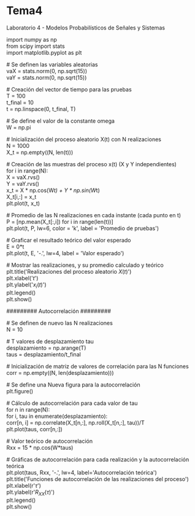 # Tema4
Laboratorio 4 - Modelos Probabilísticos de Señales y Sistemas

import numpy as np  
from scipy import stats  
import matplotlib.pyplot as plt  

\# Se definen las variables aleatorias  
vaX = stats.norm(0, np.sqrt(15))   
vaY = stats.norm(0, np.sqrt(15))  

\# Creación del vector de tiempo para las pruebas  
T = 100  			
t_final = 10      	
t = np.linspace(0, t_final, T)    

\# Se define el valor de la constante omega    
W = np.pi   

\# Inicialización del proceso aleatorio X(t) con N realizaciones    
N = 1000  
X_t = np.empty((N, len(t)))  

\# Creación de las muestras del proceso x(t) (X y Y independientes)  
for i in range(N):  
	X = vaX.rvs()  
	Y = vaY.rvs()  
	x_t = X * np.cos(W*t) + Y * np.sin(W*t)  
	X_t[i,:] = x_t  
	plt.plot(t, x_t)   

\# Promedio de las N realizaciones en cada instante (cada punto en t)     
P = [np.mean(X_t[:,i]) for i in range(len(t))]  
plt.plot(t, P, lw=6, color = 'k', label = 'Promedio de pruebas')  

\# Graficar el resultado teórico del valor esperado  
E = 0*t  
plt.plot(t, E, '-.', lw=4, label = 'Valor esperado')  

\# Mostrar las realizaciones, y su promedio calculado y teórico  
plt.title('Realizaciones del proceso aleatorio $X(t)$')  
plt.xlabel('$t$')  
plt.ylabel('$x_i(t)$')  
plt.legend()  
plt.show()  

######### Autocorrelación #########  

\# Se definen de nuevo las N realizaciones  
N = 10  

\# T valores de desplazamiento tau  
desplazamiento = np.arange(T)  
taus = desplazamiento/t_final  

\# Inicialización de matriz de valores de correlación para las N funciones  
corr = np.empty((N, len(desplazamiento)))  

\# Se define una Nueva figura para la autocorrelación  
plt.figure()  

\# Cálculo de autocorrelación para cada valor de tau  
for n in range(N):  
	for i, tau in enumerate(desplazamiento):  
		corr[n, i] = np.correlate(X_t[n,:], np.roll(X_t[n,:], tau))/T  
	plt.plot(taus, corr[n,:])  

\# Valor teórico de autocorrelación  
Rxx = 15 * np.cos(W*taus)  

\# Gráficas de autocorrelación para cada realización y la autocorrelación teórica  
plt.plot(taus, Rxx, '-.', lw=4, label='Autocorrelación teórica')  
plt.title('Funciones de autocorrelación de las realizaciones del proceso')  
plt.xlabel(r'$\tau$')  
plt.ylabel(r'$R_{XX}(\tau)$')  
plt.legend()  
plt.show()  

